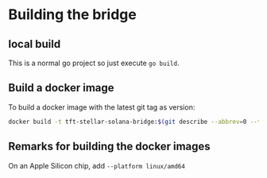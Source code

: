 # Building the bridge

## local build

This is a normal go project so just execute `go build`.

## Build a docker image

To build a docker image with the latest git tag as version:

```sh
docker build -t tft-stellar-solana-bridge:$(git describe --abbrev=0 --tags | sed 's/^v//')  .
```

## Remarks for building the docker images

On an Apple Silicon chip, add `--platform linux/amd64`

